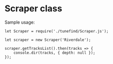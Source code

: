 # Scraper class

Sample usage:

```
let Scraper = require('./tunefind/Scraper.js');

let scraper = new Scraper('Riverdale');

scraper.getTracksList().then(tracks => {
    console.dir(tracks, { depth: null });
});
```

